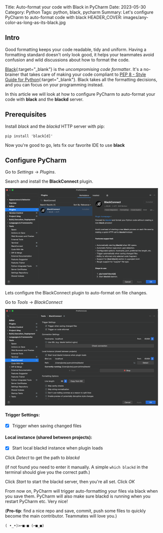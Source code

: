 Title: Auto-format your code with Black in PyCharm
Date: 2023-05-30
Category: Python
Tags: python, black, pycharm
Summary: Let's configure PyCharm to auto-format code with black
HEADER_COVER: images/any-color-as-long-as-its-black.jpg

## Intro

Good formatting keeps your code readable, tidy and uniform. Having a formatting standard doesn't only look good, it helps your teammates avoid confusion and wild discussions about how to format the code.

[Black](https://black.readthedocs.io/){:target="_blank"} is the *uncompromising code formatter*. It's a no-brainer that takes care of making your code compliant to [PEP 8 - Style Guide for Python](https://peps.python.org/pep-0008/){:target="_blank"}. Black takes all the formatting decisions, and you can focus on your programming instead.

In this article we will look at how to configure PyCharm to auto-format your code with **black** and the **blackd** server.

## Prerequisites

Install *black* and the *blackd* HTTP server with pip:

`pip install 'black[d]'`

Now you're good to go, lets fix our favorite IDE to use **black**

## Configure PyCharm

Go to *Settings* -> *Plugins*.

Search and install the **BlackConnect** plugin.

![BlackConnect](/images/pycharm-blackconnect.png)

Lets configure the BlackConnect plugin to auto-format on file changes. 

Go to *Tools* -> *BlackConnect*

![BlackConnect](/images/pycharm-blackconnect-edit.png)

#### Trigger Settings:

- [x] Trigger when saving changed files 

#### Local instance (shared between projects):

- [x] Start local blackd instance when plugin loads

Click *Detect* to get the path to *blackd* 

(if not found you need to enter it manually. A simple `which blackd` in the terminal should give you the correct path.) 

Click *Start* to start the blackd server, then you're all set. Click *OK*

From now on, PyCharm will trigger auto-formatting your files via black when you save them. PyCharm will also make sure blackd is running when you restart PyCharm etc. Very nice!

(**Pro-tip**: find a nice repo and save, commit, push some files to quickly become the main contributor. Teammates will love you.)

`( •_•)>⌐■-■ (⌐■_■)`


